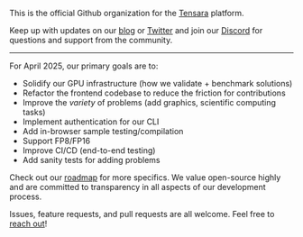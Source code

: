 This is the official Github organization for the [Tensara](https://tensara.org) platform.

Keep up with updates on our [blog](https://tensara.org/blog) or [Twitter](https://x.com/tensarahq) and join our [Discord](https://discord.gg/YzBTfMxVQK) for questions and support from the community. 

----

For April 2025, our primary goals are to:
- Solidify our GPU infrastructure (how we validate + benchmark solutions)
- Refactor the frontend codebase to reduce the friction for contributions 
- Improve the _variety_ of problems (add graphics, scientific computing tasks)
- Implement authentication for our CLI
- Add in-browser sample testing/compilation
- Support FP8/FP16
- Improve CI/CD (end-to-end testing) 
- Add sanity tests for adding problems

Check out our [roadmap](https://github.com/orgs/tensara/projects/1) for more specifics. We value open-source highly and are committed to transparency in all aspects of our development process.

Issues, feature requests, and pull requests are all welcome. Feel free to [reach out](mailto:hello@tensara.org)!
